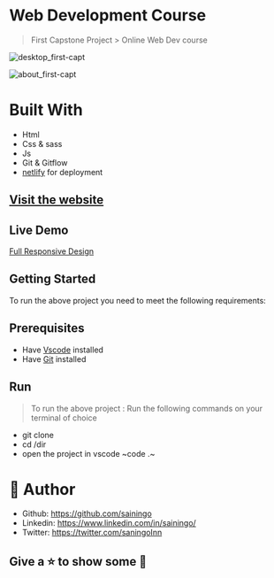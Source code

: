 # Web Development Course
> First Capstone Project > Online Web Dev course 
> 
![desktop_first-capt](https://user-images.githubusercontent.com/32932447/158680914-63155ff3-983d-4fca-bffb-d400743e2c91.jpg)

![about_first-capt](https://user-images.githubusercontent.com/32932447/158680944-721026b9-cb78-4a53-9b79-84585623dc82.jpg)

# Built With
- Html
- Css & sass
- Js
- Git & Gitflow
- [netlify](https://www.netlify.com/) for deployment

## [Visit the website](https://web-dev-course.netlify.app/)
## Live Demo
[Full Responsive Design](404.html)


## Getting Started
To run the above project you need to meet the following requirements:
## Prerequisites
- Have [Vscode](https://code.visualstudio.com/) installed 
- Have [Git](https://git-scm.com/) installed

## Run
> To run the above project :
> Run the following commands on your terminal of choice

- git clone <url>
- cd /dir
- open the project in vscode ~code .~


# 🤵 Author
- Github: https://github.com/sainingo
- Linkedin: https://www.linkedin.com/in/sainingo/
- Twitter: https://twitter.com/saningoInn
  
##  Give a ⭐ to show some 🤟
